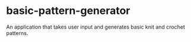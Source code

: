 # basic-pattern-generator
An application that takes user input and generates basic knit and crochet patterns. 
